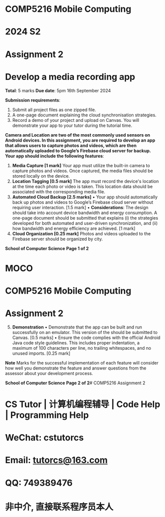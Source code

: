 # COMP5216 Mobile Computing
# 2024 S2
# Assignment 2
# Develop a media recording app

**Total**: 5 marks
**Due date**: 5pm 16th September 2024

**Submission requirements**:
1. Submit all project files as one zipped file.
2. A one-page document explaining the cloud synchronisation strategies.
3. Record a demo of your project and upload on Canvas. You will demonstrate your app to your tutor during the tutorial time.

**Camera and Location are two of the most commonly used sensors on Android devices. In this assignment, you are required to develop an app that allows users to capture photos and videos, which are then automatically uploaded to Google’s Firebase cloud server for backup. Your app should include the following features**:
1. **Media Capture [1 mark]**
Your app must utilize the built-in camera to capture photos and videos. Once captured, the media files should be stored locally on the device.
2. **Location Tagging [0.5 mark]**
The app must record the device's location at the time each photo or video is taken. This location data should be associated with the corresponding media file.
3. **Automated Cloud Backup [2.5 marks]**
• Your app should automatically back up photos and videos to Google’s Firebase cloud server without requiring user interaction. [1.5 mark]
• **Considerations**: The design should take into account device bandwidth and energy consumption. A one-page document should be submitted that explains (i) the strategies developed for both automated and user-driven synchronization, and (ii) how bandwidth and energy efficiency are achieved. [1 mark]
4. **Cloud Organization [0.25 mark]**
Photos and videos uploaded to the Firebase server should be organized by city.

**School of Computer Science**
**Page 1 of 2**

# MOCO
# COMP5216 Mobile Computing
# Assignment 2

5. **Demonstration**
• Demonstrate that the app can be built and run successfully on an emulator. This version of the should be submitted to Canvas. [0.5 marks]
• Ensure the code complies with the official Android Java code style guidelines. This includes proper indentation, a maximum of 100 characters per line, no trailing whitespaces, and no unused imports. [0.25 mark]

**Note**
Marks for the successful implementation of each feature will consider how well you demonstrate the feature and answer questions from the assessor about your development process.

**School of Computer Science**
**Page 2 of 2**# COMP5216 Assignment 2

# CS Tutor | 计算机编程辅导 | Code Help | Programming Help

# WeChat: cstutorcs

# Email: tutorcs@163.com

# QQ: 749389476

# 非中介, 直接联系程序员本人
